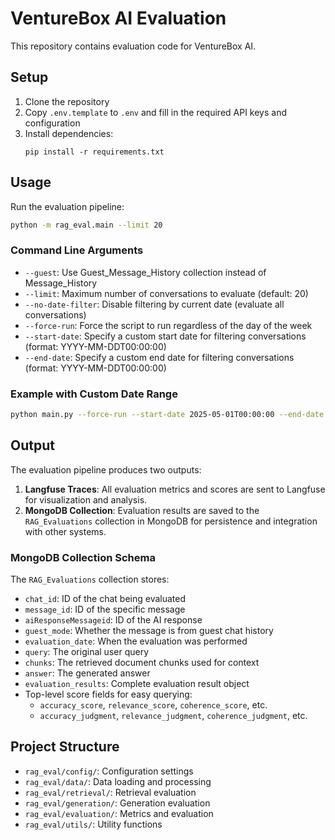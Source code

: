 # VentureBox AI Evaluation

This repository contains evaluation code for VentureBox AI.

## Setup

1. Clone the repository
2. Copy `.env.template` to `.env` and fill in the required API keys and configuration
3. Install dependencies:
   ```
   pip install -r requirements.txt
   ```

## Usage

Run the evaluation pipeline:

```bash
python -m rag_eval.main --limit 20
```

### Command Line Arguments

- `--guest`: Use Guest_Message_History collection instead of Message_History
- `--limit`: Maximum number of conversations to evaluate (default: 20)
- `--no-date-filter`: Disable filtering by current date (evaluate all conversations)
- `--force-run`: Force the script to run regardless of the day of the week
- `--start-date`: Specify a custom start date for filtering conversations (format: YYYY-MM-DDT00:00:00)
- `--end-date`: Specify a custom end date for filtering conversations (format: YYYY-MM-DDT00:00:00)

### Example with Custom Date Range

```bash
python main.py --force-run --start-date 2025-05-01T00:00:00 --end-date 2025-06-01T00:00:00
```

## Output

The evaluation pipeline produces two outputs:

1. **Langfuse Traces**: All evaluation metrics and scores are sent to Langfuse for visualization and analysis.
2. **MongoDB Collection**: Evaluation results are saved to the `RAG_Evaluations` collection in MongoDB for persistence and integration with other systems.

### MongoDB Collection Schema

The `RAG_Evaluations` collection stores:

- `chat_id`: ID of the chat being evaluated
- `message_id`: ID of the specific message
- `aiResponseMessageid`: ID of the AI response
- `guest_mode`: Whether the message is from guest chat history
- `evaluation_date`: When the evaluation was performed
- `query`: The original user query
- `chunks`: The retrieved document chunks used for context
- `answer`: The generated answer
- `evaluation_results`: Complete evaluation result object
- Top-level score fields for easy querying:
  - `accuracy_score`, `relevance_score`, `coherence_score`, etc.
  - `accuracy_judgment`, `relevance_judgment`, `coherence_judgment`, etc.

## Project Structure

- `rag_eval/config/`: Configuration settings
- `rag_eval/data/`: Data loading and processing
- `rag_eval/retrieval/`: Retrieval evaluation
- `rag_eval/generation/`: Generation evaluation
- `rag_eval/evaluation/`: Metrics and evaluation
- `rag_eval/utils/`: Utility functions 